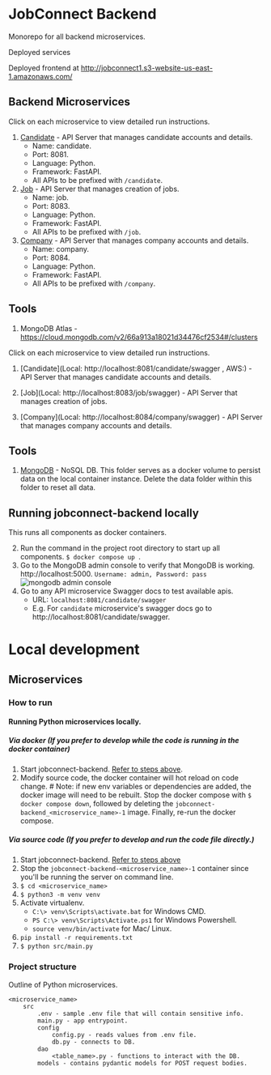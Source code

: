 # JobConnect Backend

Monorepo for all backend microservices.

Deployed services

Deployed frontend at http://jobconnect1.s3-website-us-east-1.amazonaws.com/

## Backend Microservices

Click on each microservice to view detailed run instructions.

1. [Candidate]((http://34.238.82.37:8081/candidate/swagger#/default/root_candidate_getall_get)) - API Server that manages candidate accounts and details. 
    * Name: candidate.
    * Port: 8081.
    * Language: Python.
    * Framework: FastAPI.
    * All APIs to be prefixed with `/candidate`.
2. [Job]((http://174.129.172.106:8083/job/swagger#/default/root_job_getall_get)) - API Server that manages creation of jobs. 
    * Name: job.
    * Port: 8083.
    * Language: Python.
    * Framework: FastAPI.
    * All APIs to be prefixed with `/job`.
3. [Company]((http://44.204.89.137:8084/company/swagger#/default/root_company_getall_get)) - API Server that manages company accounts and details. 
    * Name: company.
    * Port: 8084.
    * Language: Python.
    * Framework: FastAPI.
    * All APIs to be prefixed with `/company`.

## Tools

1. MongoDB Atlas - https://cloud.mongodb.com/v2/66a913a18021d34476cf2534#/clusters
   
Click on each microservice to view detailed run instructions.

1. [Candidate](Local: http://localhost:8081/candidate/swagger , AWS:) - API Server that manages candidate accounts and details. 

2. [Job](Local: http://localhost:8083/job/swagger) - API Server that manages creation of jobs. 
    
3. [Company](Local: http://localhost:8084/company/swagger) - API Server that manages company accounts and details. 


## Tools

1. [MongoDB](./mongodb) - NoSQL DB. This folder serves as a docker volume to persist data on the local container instance. Delete the data folder within this folder to reset all data. 
   
## Running jobconnect-backend locally

This runs all components as docker containers.

2. Run the command in the project root directory to start up all components. `$ docker compose up `.
4. Go to the MongoDB admin console to verify that MongoDB is working. http://localhost:5000. 
`Username: admin, Password: pass`
![mongodb admin console](./assets/MongoDB.png)
5. Go to any API microservice Swagger docs to test available apis. 
    * URL: `localhost:8081/candidate/swagger`
    * E.g. For `candidate` microservice's swagger docs go to http://localhost:8081/candidate/swagger.

# Local development

## Microservices

### How to run

#### Running Python microservices locally.

##### Via docker (If you prefer to develop while the code is running in the docker container)

1. Start jobconnect-backend. [Refer to steps above](#running-jobconnect-backend-locally).
2. Modify source code, the docker container will hot reload on code change. # Note: if new env variables or dependencies are added, the docker image will need to be rebuilt. Stop the docker compose with `$ docker compose down`, followed by deleting the `jobconnect-backend_<microservice_name>-1` image. Finally, re-run the docker compose.

##### Via source code (If you prefer to develop and run the code file directly.)

1. Start jobconnect-backend. [Refer to steps above](#running-jobconnect-backend-locally)
2. Stop the `jobconnect-backend-<microservice_name>-1` container since you'll be running the server on command line.
2. `$ cd <microservice_name>`
3. `$ python3 -m venv venv`
4. Activate virtualenv.
    * `C:\> venv\Scripts\activate.bat` for Windows CMD.
    * `PS C:\> venv\Scripts\Activate.ps1` for Windows Powershell.
    * `source venv/bin/activate` for Mac/ Linux.
5. `pip install -r requirements.txt`
6. `$ python src/main.py`

### Project structure

Outline of Python microservices.

```
<microservice_name>
    src
        .env - sample .env file that will contain sensitive info.
        main.py - app entrypoint.
        config
            config.py - reads values from .env file.
            db.py - connects to DB.
        dao
            <table_name>.py - functions to interact with the DB.
        models - contains pydantic models for POST request bodies.
```

